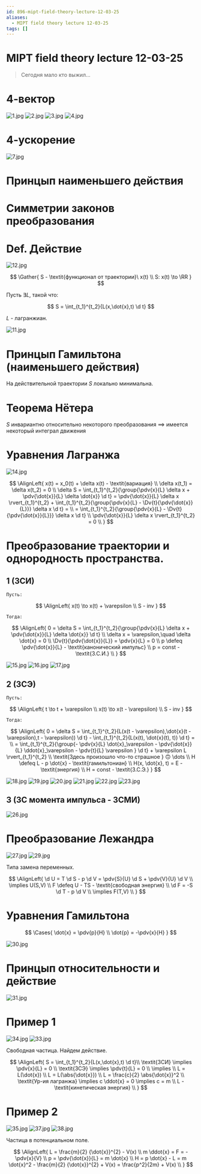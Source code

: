 ```yaml
---
id: 896-mipt-field-theory-lecture-12-03-25
aliases:
  - MIPT field theory lecture 12-03-25
tags: []
---
```


# MIPT field theory lecture 12-03-25

> Сегодня мало кто выжил...

# 4-вектор

![1.jpg](assets/imgs/12-03-25_10-44-29_424_IMG_20250312_090626.jpg)
![2.jpg](assets/imgs/12-03-25_10-44-29_112_IMG_20250312_090640.jpg)
![3.jpg](assets/imgs/12-03-25_10-44-29_786_IMG_20250312_090714.jpg)
![4.jpg](assets/imgs/12-03-25_10-44-29_791_IMG_20250312_090848.jpg)

# 4-ускорение

![7.jpg](assets/imgs/12-03-25_10-44-29_700_IMG_20250312_091304.jpg)

# Принцып наименьшего действия

# Симметрии законов преобразования

# Def. Действие

![12.jpg](assets/imgs/12-03-25_10-44-29_326_IMG_20250312_092218.jpg)

$$
\Gather{
S - \textit{функционал от траектории}\ x(t) \\
S: x(t) \to \RR
}
$$

Пусть $\exists L$, такой что:

$$
S = \int_{t_1}^{t_2}{L(x,\dot{x},t) \d t}
$$

$L$ - лагранжиан.

![11.jpg](assets/imgs/12-03-25_10-44-29_249_IMG_20250312_092005.jpg)

# Принцып Гамильтона (наименьшего действия)

На действительной траектории $S$ локально минимальна.

# Теорема Нётера

$S$ инвариантно относительно некоторого преобразования
$\implies$
имеется некоторый интеграл движения

# Уравнения Лагранжа

![14.jpg](assets/imgs/12-03-25_10-44-29_959_IMG_20250312_093023.jpg)

$$
\AlignLeft{
x(t) = x_0(t) + \delta x(t) - \textit{вариация} \\
\delta x(t_1) = \delta x(t_2) = 0 \\
\delta S = \int_{t_1}^{t_2}{\group{\pdv{x}{L} \delta x + \pdv{\dot{x}}{L} \delta \dot{x}} \d t} =
\pdv{\dot{x}}{L} \delta x \rvert_{t_1}^{t_2} +
\int_{t_1}^{t_2}{\group{\pdv{x}{L} - \Dv{t}{\pdv{\dot{x}}{L}}} \delta x \d t} = \\
= \int_{t_1}^{t_2}{\group{\pdv{x}{L} - \Dv{t}{\pdv{\dot{x}}{L}}} \delta x \d t} \\
\pdv{\dot{x}}{L} \delta x \rvert_{t_1}^{t_2} = 0 \\
}
$$

# Преобразование траектории и однородность пространства.

## 1 (ЗСИ)

`Пусть:`

$$
\AlignLeft{
x(t) \to x(t) + \varepsilon \\
S - inv
}
$$

`Тогда:`

$$
\AlignLeft{
0 = \delta S =
\int_{t_1}^{t_2}{\group{\pdv{x}{L} \delta x + \pdv{\dot{x}}{L} \delta \dot{x}} \d t} \\
\delta x = \varepsilon,\quad \delta \dot{x} = 0 \\
\Dv{t}{\pdv{\dot{x}}{L}} = \pdv{x}{L} = 0 \\
p \defeq \pdv{\dot{x}}{L} - \textit{канонический импульс} \\
p = const - \textit{З.С.И.} \\
}
$$

![15.jpg](assets/imgs/12-03-25_10-44-29_532_IMG_20250312_093847.jpg)
![16.jpg](assets/imgs/12-03-25_10-44-29_390_IMG_20250312_093850.jpg)
![17.jpg](assets/imgs/12-03-25_10-44-29_946_IMG_20250312_093856.jpg)

## 2 (ЗСЭ)

`Пусть:`

$$
\AlignLeft{
t \to t + \varepsilon \\
x(t) \to x(t - \varepsilon) \\
S - inv
}
$$

`Тогда:`

$$
\AlignLeft{
0 = \delta S =
\int_{t_1}^{t_2}{L(x(t - \varepsilon),\dot{x}(t - \varepsilon),t - \varepsilon)) \d t} -
\int_{t_1}^{t_2}{L(x(t), \dot{x}(t), t)) \d t}
= \\
= \int_{t_1}^{t_2}{\group{-
\pdv{x}{L} \dot{x}_\varepsilon -
\pdv{\dot{x}}{L} \ddot{x}_\varepsilon -
\pdv{t}{L} \varepsilon
} \d t} +
\varepsilon L \rvert_{t_1}^{t_2}
\\
\textit{Здесь произошло что-то страшное } 🙃 \dots
\\
H \defeq L - p \dot{x} - \textit{гамильтониан} \\
H(x, \dot{x}, t) = E - \textit{энергия} \\
H = const - \textit{З.С.Э.}
}
$$

![18.jpg](assets/imgs/12-03-25_10-44-29_487_IMG_20250312_094905.jpg)
![19.jpg](assets/imgs/12-03-25_10-44-29_384_IMG_20250312_095014.jpg)
![20.jpg](assets/imgs/12-03-25_10-44-29_700_IMG_20250312_095146.jpg)
![21.jpg](assets/imgs/12-03-25_10-44-29_617_IMG_20250312_095451.jpg)
![22.jpg](assets/imgs/12-03-25_10-44-29_812_IMG_20250312_095452.jpg)
![23.jpg](assets/imgs/12-03-25_10-44-29_069_IMG_20250312_095508.jpg)

## 3 (ЗС момента импульса - ЗСМИ)

![26.jpg](assets/imgs/12-03-25_10-44-29_744_IMG_20250312_100016.jpg)

# Преобразование Лежандра

![27.jpg](assets/imgs/12-03-25_10-44-29_579_IMG_20250312_100547.jpg)
![29.jpg](assets/imgs/12-03-25_10-44-29_973_IMG_20250312_100729.jpg)

Типа замена переменных.

$$
\AlignLeft{
\d U = T \d S - p \d V = \pdv{S}{U} \d S + \pdv{V}{U} \d V \\
\implies U(S,V) \\
F \defeq U - TS - \textit{свободная энергия} \\
\d F = -S \d T - p \d V \\
\implies F(T,V) \\
}
$$

# Уравнения Гамильтона

$$
\Cases{
\dot{x} = \pdv{p}{H} \\
\dot{p} = -\pdv{x}{H}
}
$$

![30.jpg](assets/imgs/12-03-25_10-44-29_121_IMG_20250312_101041.jpg)

# Принцып относительности и действие

![31.jpg](assets/imgs/12-03-25_10-44-29_752_IMG_20250312_101435.jpg)

# Пример 1

![34.jpg](assets/imgs/12-03-25_10-44-29_184_IMG_20250312_102218.jpg)
![33.jpg](assets/imgs/12-03-25_10-44-29_923_IMG_20250312_102204.jpg)

Свободная частица.
Найдем действие.

$$
\AlignLeft{
S = \int_{t_1}^{t_2}{L(x,\dot{x},t) \d t}\\
\textit{ЗСИ} \implies \pdv{x}{L} = 0 \\
\textit{ЗСЭ} \implies \pdv{t}{L} = 0 \\
\implies \\
L = L(\dot{x}) \\
L = L(\abs{\dot{x}}) \\
L = \frac{c}{2} \abs{\dot{x}}^2 \\
\textit{Ур-ия лагранжа} \implies c \ddot{x} = 0 \implies c = m \\
L - \textit{кинетическая энергия} \\
}
$$

# Пример 2

![35.jpg](assets/imgs/12-03-25_10-44-29_252_IMG_20250312_102452.jpg)
![37.jpg](assets/imgs/12-03-25_10-44-29_222_IMG_20250312_102808.jpg)
![38.jpg](assets/imgs/12-03-25_10-44-29_897_IMG_20250312_102809.jpg)

Частица в потенциальном поле.

$$
\AlignLeft{
L = \frac{m}{2} {\dot{x}}^{2} - V(x) \\
m \ddot{x} = F = -\pdv{x}{V} \\
p = \pdv{\dot{x}}{L} = m \dot{x} \\
H = p \dot{x} - L = m \dot{x}^2 - \frac{m}{2} {\dot{x}}^{2} + V(x) =
\frac{p^2}{2m} + V(x) \\
}
$$
